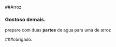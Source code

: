 ##Arroz

### Gostoso demais.

prepare com duas **partes** de agua para uma de arroz



###obrigado.
